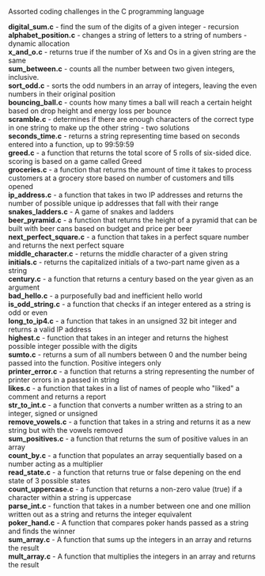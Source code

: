 Assorted coding challenges in the C programming language<br>

<b>digital_sum.c</b>        - find the sum of the digits of a given integer - recursion<br>
<b>alphabet_position.c</b>  - changes a string of letters to a string of numbers - dynamic allocation<br>
<b>x_and_o.c</b>            - returns true if the number of Xs and Os in a given string are the same<br>
<b>sum_between.c</b>        - counts all the number between two given integers, inclusive. <br>
<b>sort_odd.c</b>           - sorts the odd numbers in an array of integers, leaving the even numbers in their original position<br>
<b>bouncing_ball.c</b>      - counts how many times a ball will reach a certain height based on drop height and energy loss per bounce<br>
<b>scramble.c</b>           - determines if there are enough characters of the correct type in one string to make up the other string - two solutions<br>
<b>seconds_time.c</b>       - returns a string representing time based on seconds entered into a function, up to 99:59:59<br>
<b>greed.c</b>              - a function that returns the total score of 5 rolls of six-sided dice. scoring is based on a game called Greed<br>
<b>groceries.c</b>          - a function that returns the amount of time it takes to process customers at a grocery store based on number of customers and tills opened<br>
<b>ip_address.c</b>         - a function that takes in two IP addresses and returns the number of possible unique ip addresses that fall with their range<br>
<b>snakes_ladders.c</b>     - A game of snakes and ladders<br>
<b>beer_pyramid.c</b>       - a function that returns the height of a pyramid that can be built with beer cans based on budget and price per beer<br>
<b>next_perfect_square.c</b> - a function that takes in a perfect square number and returns the next perfect square<br>
<b>middle_character.c</b>   - returns the middle character of a given string<br>
<b>initials.c</b>           - returns the capitalized initials of a two-part name given as a string<br>
<b>century.c</b>            - a function that returns a century based on the year given as an argument<br>
<b>bad_hello.c</b>          - a purposefully bad and inefficient hello world<br>
<b>is_odd_string.c</b>      - a function that checks if an integer entered as a string is odd or even<br>
<b>long_to_ip4.c</b>        - a function that takes in an unsigned 32 bit integer and returns a valid IP address<br>
<b>highest.c</b>            - function that takes in an integer and returns the highest possible integer possible with the digits <br>
<b>sumto.c</b>              - returns a sum of all numbers between 0 and the number being passed into the function. Positive integers only<br>
<b>printer_error.c</b>      - a function that returns a string representing the number of printer orrors in a passed in string<br>
<b>likes.c</b>              - a function that takes in a list of names of people who "liked" a comment and returns a report<br>
<b>str_to_int.c</b>         - a function that converts a number written as a string to an integer, signed or unsigned<br>
<b>remove_vowels.c</b>      - a function that takes in a string and returns it as a new string but with the vowels removed<br>
<b>sum_positives.c</b>      - a function that returns the sum of positive values in an array<br>
<b>count_by.c</b>           - a function that populates an array sequentially based on a number acting as a multiplier<br>
<b>read_state.c</b>         - a function that returns true or false depening on the end state of 3 possible states<br>
<b>count_uppercase.c</b>    - a function that returns a non-zero value (true) if a character within a string is uppercase<br>
<b>parse_int.c</b>          - function that takes in a number between one and one million written out as a string and returns the integer equivalent<br>
<b>poker_hand.c</b>         - A function that compares poker hands passed as a string and finds the winner<br>
<b>sum_array.c</b>          - A function that sums up the integers in an array and returns the result<br>
<b>mult_array.c</b>         - A function that multiplies the integers in an array and returns the result<br>
<b></b><br>